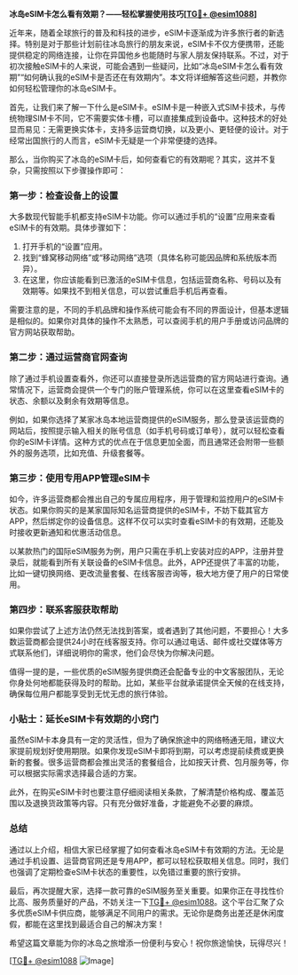 **冰岛eSIM卡怎么看有效期？——轻松掌握使用技巧[[TG💪+ @esim1088](https://t.me/s/esim1088)]**

近年来，随着全球旅行的普及和科技的进步，eSIM卡逐渐成为许多旅行者的新选择。特别是对于那些计划前往冰岛旅行的朋友来说，eSIM卡不仅方便携带，还能提供稳定的网络连接，让你在异国他乡也能随时与家人朋友保持联系。不过，对于初次接触eSIM卡的人来说，可能会遇到一些疑问，比如“冰岛eSIM卡怎么看有效期”“如何确认我的eSIM卡是否还在有效期内”。本文将详细解答这些问题，并教你如何轻松管理你的冰岛eSIM卡。

首先，让我们来了解一下什么是eSIM卡。eSIM卡是一种嵌入式SIM卡技术，与传统物理SIM卡不同，它不需要实体卡槽，可以直接集成到设备中。这种技术的好处显而易见：无需更换实体卡，支持多运营商切换，以及更小、更轻便的设计。对于经常出国旅行的人而言，eSIM卡无疑是一个非常便捷的选择。

那么，当你购买了冰岛的eSIM卡后，如何查看它的有效期呢？其实，这并不复杂，只需按照以下步骤操作即可：

### **第一步：检查设备上的设置**
大多数现代智能手机都支持eSIM卡功能。你可以通过手机的“设置”应用来查看eSIM卡的有效期。具体步骤如下：

1. 打开手机的“设置”应用。
2. 找到“蜂窝移动网络”或“移动网络”选项（具体名称可能因品牌和系统版本而异）。
3. 在这里，你应该能看到已激活的eSIM卡信息，包括运营商名称、号码以及有效期等。如果找不到相关信息，可以尝试重启手机后再查看。

需要注意的是，不同的手机品牌和操作系统可能会有不同的界面设计，但基本逻辑是相似的。如果你对具体的操作不太熟悉，可以查阅手机的用户手册或访问品牌的官方网站获取帮助。

### **第二步：通过运营商官网查询**
除了通过手机设置查看外，你还可以直接登录所选运营商的官方网站进行查询。通常情况下，运营商会提供一个专门的账户管理系统，你可以在这里查看eSIM卡的状态、余额以及剩余有效期等信息。

例如，如果你选择了某家冰岛本地运营商提供的eSIM服务，那么登录该运营商的网站后，按照提示输入相关的账号信息（如手机号码或订单号），就可以轻松查看你的eSIM卡详情。这种方式的优点在于信息更加全面，而且通常还会附带一些额外的服务选项，比如充值、升级套餐等。

### **第三步：使用专用APP管理eSIM卡**
如今，许多运营商都会推出自己的专属应用程序，用于管理和监控用户的eSIM卡状态。如果你购买的是某家国际知名运营商提供的eSIM卡，不妨下载其官方APP，然后绑定你的设备信息。这样不仅可以实时查看eSIM卡的有效期，还能及时接收更新通知和优惠活动信息。

以某款热门的国际eSIM服务为例，用户只需在手机上安装对应的APP，注册并登录后，就能看到所有关联设备的eSIM卡信息。此外，APP还提供了丰富的功能，比如一键切换网络、更改流量套餐、在线客服咨询等，极大地方便了用户的日常使用。

### **第四步：联系客服获取帮助**
如果你尝试了上述方法仍然无法找到答案，或者遇到了其他问题，不要担心！大多数运营商都会提供24小时在线客服支持。你可以通过电话、邮件或社交媒体等方式联系他们，详细说明你的需求，他们会尽快为你解决问题。

值得一提的是，一些优质的eSIM服务提供商还会配备专业的中文客服团队，无论你身处何地都能获得及时的帮助。比如，某些平台就承诺提供全天候的在线支持，确保每位用户都能享受到无忧无虑的旅行体验。

### **小贴士：延长eSIM卡有效期的小窍门**
虽然eSIM卡本身具有一定的灵活性，但为了确保旅途中的网络畅通无阻，建议大家提前规划好使用期限。如果你发现eSIM卡即将到期，可以考虑提前续费或更换新的套餐。很多运营商都会推出灵活的套餐组合，比如按天计费、包月服务等，你可以根据实际需求选择最合适的方案。

此外，在购买eSIM卡时也要注意仔细阅读相关条款，了解清楚价格构成、覆盖范围以及退换货政策等内容。只有充分做好准备，才能避免不必要的麻烦。

### **总结**
通过以上介绍，相信大家已经掌握了如何查看冰岛eSIM卡有效期的方法。无论是通过手机设置、运营商官网还是专用APP，都可以轻松获取相关信息。同时，我们也强调了定期检查eSIM卡状态的重要性，以免错过重要的旅行安排。

最后，再次提醒大家，选择一款可靠的eSIM服务至关重要。如果你正在寻找性价比高、服务质量好的产品，不妨关注一下[TG💪+ @esim1088](https://t.me/s/esim1088)。这个平台汇聚了众多优质eSIM卡供应商，能够满足不同用户的需求。无论你是商务出差还是休闲度假，都能在这里找到最适合自己的解决方案！

希望这篇文章能为你的冰岛之旅增添一份便利与安心！祝你旅途愉快，玩得尽兴！

[[TG💪+ @esim1088](https://t.me/s/esim1088) ![Image](https://i.postimg.cc/4NQfJmqS/Snipaste-2025-05-13-00-14-12.png)]